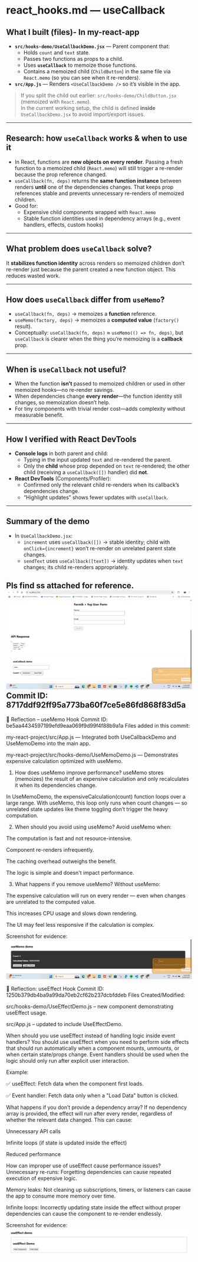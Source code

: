 # react_hooks.md — useCallback

## What I built (files)- In my-react-app
- **`src/hooks-demo/UseCallbackDemo.jsx`** — Parent component that:
  - Holds `count` and `text` state.
  - Passes two functions as props to a child.
  - Uses **`useCallback`** to memoize those functions.
  - Contains a memoized child (`ChildButton`) in the same file via `React.memo` (so you can see when it re-renders).
- **`src/App.js`** — Renders `<UseCallbackDemo />` so it’s visible in the app.

> If you split the child out earlier: `src/hooks-demo/ChildButton.jsx` (memoized with `React.memo`).  
> In the current working setup, the child is defined **inside** `UseCallbackDemo.jsx` to avoid import/export issues.

---

## Research: how `useCallback` works & when to use it
- In React, functions are **new objects on every render**. Passing a fresh function to a memoized child (`React.memo`) will still trigger a re-render because the prop reference changed.
- `useCallback(fn, deps)` returns the **same function instance** between renders **until** one of the dependencies changes. That keeps prop references stable and prevents unnecessary re-renders of memoized children.
- Good for:
  - Expensive child components wrapped with `React.memo`
  - Stable function identities used in dependency arrays (e.g., event handlers, effects, custom hooks)

---

## What problem does `useCallback` solve?
It **stabilizes function identity** across renders so memoized children don’t re-render just because the parent created a new function object. This reduces wasted work.

---

## How does `useCallback` differ from `useMemo`?
- `useCallback(fn, deps)` → memoizes a **function** reference.
- `useMemo(factory, deps)` → memoizes a **computed value** (`factory()` result).
- Conceptually: `useCallback(fn, deps)` ≈ `useMemo(() => fn, deps)`, but `useCallback` is clearer when the thing you’re memoizing is a **callback** prop.

---

## When is `useCallback` not useful?
- When the function **isn’t** passed to memoized children or used in other memoized hooks—no re-render savings.
- When dependencies change **every render**—the function identity still changes, so memoization doesn’t help.
- For tiny components with trivial render cost—adds complexity without measurable benefit.

---

## How I verified with React DevTools
- **Console logs** in both parent and child:
  - Typing in the input updated `text` and re-rendered the parent.
  - Only the **child** whose prop depended on `text` re-rendered; the other child (receiving a `useCallback([])` handler) did **not**.
- **React DevTools** (Components/Profiler):
  - Confirmed only the relevant child re-renders when its callback’s dependencies change.
  - “Highlight updates” shows fewer updates with `useCallback`.

---

## Summary of the demo
- In `UseCallbackDemo.jsx`:
  - `increment` uses `useCallback([])` → stable identity; child with `onClick={increment}` won’t re-render on unrelated parent state changes.
  - `sendText` uses `useCallback([text])` → identity updates when `text` changes; its child re-renders appropriately.

Pls find ss attached for reference. 
![alt text](image-22.png)
Commit ID: 8717ddf92ff95a773ba60f7ce5e86fd868f83d5a 
-----

📄 Reflection – useMemo Hook
Commit ID: be5aa4434597199efd9eaa069f9d99f4f88b9a1a
Files added in this commit:

my-react-project/src/App.js — Integrated both UseCallbackDemo and UseMemoDemo into the main app.

my-react-project/src/hooks-demo/UseMemoDemo.js — Demonstrates expensive calculation optimized with useMemo.

1. How does useMemo improve performance?
useMemo stores (memoizes) the result of an expensive calculation and only recalculates it when its dependencies change.

In UseMemoDemo, the expensiveCalculation(count) function loops over a large range.
With useMemo, this loop only runs when count changes — so unrelated state updates like theme toggling don’t trigger the heavy computation.

2. When should you avoid using useMemo?
Avoid useMemo when:

The computation is fast and not resource-intensive.

Component re-renders infrequently.

The caching overhead outweighs the benefit.

The logic is simple and doesn't impact performance.

3. What happens if you remove useMemo?
Without useMemo:

The expensive calculation will run on every render — even when changes are unrelated to the computed value.

This increases CPU usage and slows down rendering.

The UI may feel less responsive if the calculation is complex.

Screenshot for evidence:
![alt text](image-23.png)

📄 Reflection: useEffect Hook
Commit ID: 1250b379db4ba9a99da70eb2cf62b237dcbfddeb
Files Created/Modified:

src/hooks-demo/UseEffectDemo.js – new component demonstrating useEffect usage.

src/App.js – updated to include UseEffectDemo.

When should you use useEffect instead of handling logic inside event handlers?
You should use useEffect when you need to perform side effects that should run automatically when a component mounts, unmounts, or when certain state/props change.
Event handlers should be used when the logic should only run after explicit user interaction.

Example:

✅ useEffect: Fetch data when the component first loads.

✅ Event handler: Fetch data only when a "Load Data" button is clicked.

What happens if you don’t provide a dependency array?
If no dependency array is provided, the effect will run after every render, regardless of whether the relevant data changed.
This can cause:

Unnecessary API calls

Infinite loops (if state is updated inside the effect)

Reduced performance

How can improper use of useEffect cause performance issues?
Unnecessary re-runs: Forgetting dependencies can cause repeated execution of expensive logic.

Memory leaks: Not cleaning up subscriptions, timers, or listeners can cause the app to consume more memory over time.

Infinite loops: Incorrectly updating state inside the effect without proper dependencies can cause the component to re-render endlessly.

Screenshot for evidence:
![alt text](image-24.png)